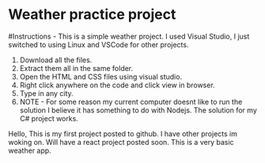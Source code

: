 # Weather practice project
#Instructions - This is a simple weather project. I used Visual Studio, I just switched to using Linux and VSCode for other projects.
1. Download all the files.
2. Extract them all in the same folder.
3. Open the HTML and CSS files using visual studio.
4. Right click anywhere on the code and click view in browser.
5. Type in any city.
6. NOTE - For some reason my current computer doesnt like to run the solution I believe it has something to do with Nodejs. The solution for my C# project works.

Hello,
This is my first project posted to github. I have other projects im woking on. 
Will have a react project posted soon. This is a very basic weather app. 




